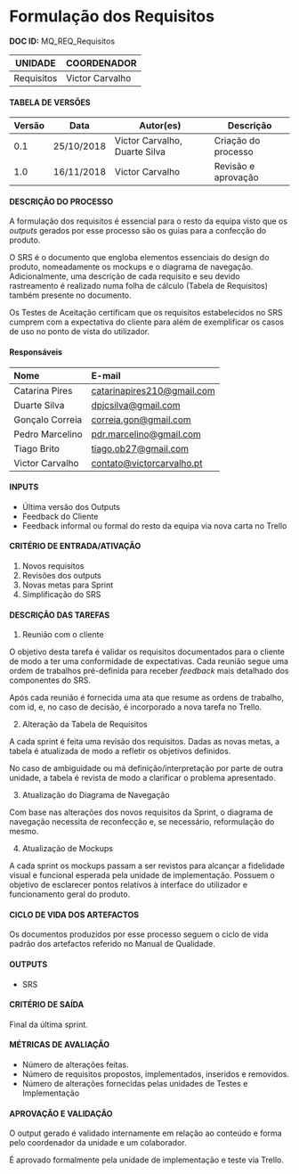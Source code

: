 # Formulação dos Requisitos

**DOC ID:** MQ_REQ_Requisitos

| UNIDADE | COORDENADOR |
|---------|-------------|
| Requisitos   |  Victor Carvalho |

#### TABELA DE VERSÕES

| Versão | Data | Autor(es) | Descrição
|---|---|---|---
| 0.1 | 25/10/2018 | Victor Carvalho, Duarte Silva | Criação do processo |
| 1.0 | 16/11/2018 | Victor Carvalho | Revisão e aprovação |

#### DESCRIÇÃO DO PROCESSO

A formulação dos requisitos é essencial para o resto da equipa visto que os _outputs_ gerados por esse processo são os guias para a confecção do produto.

O SRS é o documento que engloba elementos essenciais do design do produto, nomeadamente os mockups e o diagrama de navegação. Adicionalmente, uma descrição de cada requisito e seu devido rastreamento é realizado numa folha de cálculo (Tabela de Requisitos) também presente no documento.

Os Testes de Aceitação certificam que os requisitos estabelecidos no SRS cumprem com a expectativa do cliente para além de exemplificar os casos de uso no ponto de vista do utilizador.

#### Responsáveis
| Nome | E-mail |
| :----| :----- |
| Catarina Pires| catarinapires210@gmail.com |
| Duarte Silva | dpjcsilva@gmail.com |
| Gonçalo Correia | correia.gon@gmail.com |
| Pedro Marcelino| pdr.marcelino@gmail.com|
| Tiago Brito | tiago.ob27@gmail.com |
| Victor Carvalho | contato@victorcarvalho.pt |

#### INPUTS

* Última versão dos Outputs
* Feedback do Cliente
* Feedback informal ou formal do resto da equipa via nova carta no Trello

#### CRITÉRIO DE ENTRADA/ATIVAÇÃO

1. Novos requisitos
2. Revisões dos outputs
3. Novas metas para Sprint
4. Simplificação do SRS

#### DESCRIÇÃO DAS TAREFAS

1. Reunião com o cliente

O objetivo desta tarefa é validar os requisitos documentados para o cliente de modo a ter uma conformidade de expectativas. Cada reunião segue uma ordem de trabalhos pré-definida para receber _feedback_ mais detalhado dos componentes do SRS.

Após cada reunião é fornecida uma ata que resume as ordens de trabalho, com id, e, no caso de decisão, é incorporado a nova tarefa no Trello.

2. Alteração da Tabela de Requisitos

A cada sprint é feita uma revisão dos requisitos. Dadas as novas metas, a tabela é atualizada de modo a refletir os objetivos definidos. 

No caso de ambiguidade ou má definição/interpretação por parte de outra unidade, a tabela é revista de modo a clarificar o problema apresentado.


3. Atualização do Diagrama de Navegação

Com base nas alterações dos novos requisitos da Sprint, o diagrama de navegação necessita de reconfecção e, se necessário, reformulação do mesmo.

4. Atualização de Mockups

A cada sprint os mockups passam a ser revistos para alcançar a fidelidade visual e funcional esperada pela unidade de implementação. Possuem o objetivo de esclarecer pontos relativos à interface do utilizador e funcionamento geral do produto. 

#### CICLO DE VIDA DOS ARTEFACTOS

Os documentos produzidos por esse processo seguem o ciclo de vida padrão dos artefactos referido no Manual de Qualidade.

#### OUTPUTS

* SRS

#### CRITÉRIO DE SAÍDA

Final da última sprint.

#### MÉTRICAS DE AVALIAÇÃO

* Número de alterações feitas.
* Número de requisitos propostos, implementados, inseridos e removidos.
* Número de alterações fornecidas pelas unidades de Testes e Implementação

#### APROVAÇÃO E VALIDAÇÃO

O output gerado é validado internamente em relação ao conteúdo e forma pelo coordenador da unidade e um colaborador.

É aprovado formalmente pela unidade de implementação e teste via Trello.
